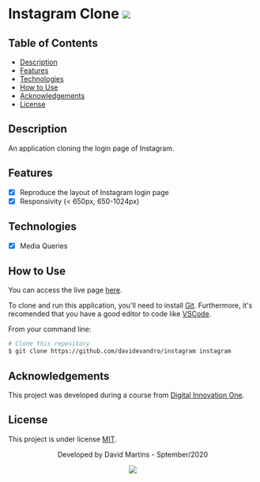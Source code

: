 # Instagram Clone <img src = "https://img.shields.io/badge/license-MIT-blue">

## Table of Contents

* [Description](#description)
* [Features](#features)
* [Technologies](#technologies)
* [How to Use](#how-to-use)
* [Acknowledgements](#acknowledgements)
* [License](#license)

## Description

An application cloning the login page of Instagram.

## Features

- [x] Reproduce the layout of Instagram login page
- [x] Responsivity (< 650px, 650-1024px)

## Technologies

- [x] Media Queries

## How to Use

You can access the live page [here](https://davidevandro.github.io/instagram/).

To clone and run this application, you'll need to install [Git](https://git-scm.com). Furthermore, it's recomended that you have a good editor to code like [VSCode](https://code.visualstudio.com/).

From your command line:

```bash
# Clone this repository
$ git clone https://github.com/davidevandro/instagram instagram
```

## Acknowledgements

This project was developed during a course from [Digital Innovation One](https://www.dio.me/).

## License

This project is under license [MIT](https://github.com/davidevandro/instagram/blob/master/LICENSE).

<div align="center">

Developed by David Martins - Sptember/2020

[<img src="https://img.shields.io/static/v1?label= &message=David Evandro Amorim Martins&color=blue&logo=linkedin&link=https://www.linkedin.com/in/david-evandro-martins/"/>](https://www.linkedin.com/in/david-evandro-martins/)

</div>
